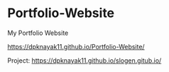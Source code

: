 # Portfolio-Website 
My Portfolio Website

https://dpknayak11.github.io/Portfolio-Website/


Project:  https://dpknayak11.github.io/slogen.gitub.io/
